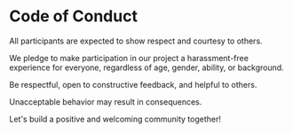 # Code of Conduct

All participants are expected to show respect and courtesy to others.

We pledge to make participation in our project a harassment-free experience for everyone, regardless of age, gender, ability, or background.

Be respectful, open to constructive feedback, and helpful to others.

Unacceptable behavior may result in consequences.

Let's build a positive and welcoming community together!
